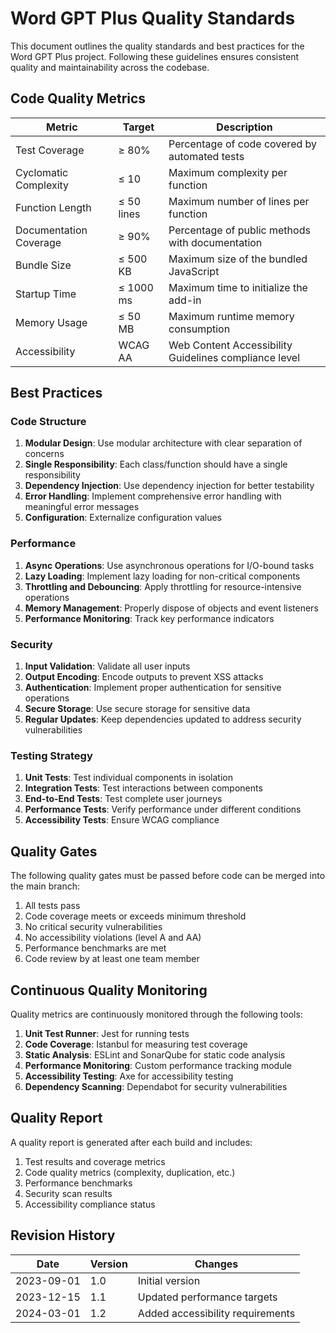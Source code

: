 # Word GPT Plus Quality Standards

This document outlines the quality standards and best practices for the Word GPT Plus project. Following these guidelines ensures consistent quality and maintainability across the codebase.

## Code Quality Metrics

| Metric | Target | Description |
|--------|--------|-------------|
| Test Coverage | ≥ 80% | Percentage of code covered by automated tests |
| Cyclomatic Complexity | ≤ 10 | Maximum complexity per function |
| Function Length | ≤ 50 lines | Maximum number of lines per function |
| Documentation Coverage | ≥ 90% | Percentage of public methods with documentation |
| Bundle Size | ≤ 500 KB | Maximum size of the bundled JavaScript |
| Startup Time | ≤ 1000 ms | Maximum time to initialize the add-in |
| Memory Usage | ≤ 50 MB | Maximum runtime memory consumption |
| Accessibility | WCAG AA | Web Content Accessibility Guidelines compliance level |

## Best Practices

### Code Structure

1. **Modular Design**: Use modular architecture with clear separation of concerns
2. **Single Responsibility**: Each class/function should have a single responsibility
3. **Dependency Injection**: Use dependency injection for better testability
4. **Error Handling**: Implement comprehensive error handling with meaningful error messages
5. **Configuration**: Externalize configuration values

### Performance

1. **Async Operations**: Use asynchronous operations for I/O-bound tasks
2. **Lazy Loading**: Implement lazy loading for non-critical components
3. **Throttling and Debouncing**: Apply throttling for resource-intensive operations
4. **Memory Management**: Properly dispose of objects and event listeners
5. **Performance Monitoring**: Track key performance indicators

### Security

1. **Input Validation**: Validate all user inputs
2. **Output Encoding**: Encode outputs to prevent XSS attacks
3. **Authentication**: Implement proper authentication for sensitive operations
4. **Secure Storage**: Use secure storage for sensitive data
5. **Regular Updates**: Keep dependencies updated to address security vulnerabilities

### Testing Strategy

1. **Unit Tests**: Test individual components in isolation
2. **Integration Tests**: Test interactions between components
3. **End-to-End Tests**: Test complete user journeys
4. **Performance Tests**: Verify performance under different conditions
5. **Accessibility Tests**: Ensure WCAG compliance

## Quality Gates

The following quality gates must be passed before code can be merged into the main branch:

1. All tests pass
2. Code coverage meets or exceeds minimum threshold
3. No critical security vulnerabilities
4. No accessibility violations (level A and AA)
5. Performance benchmarks are met
6. Code review by at least one team member

## Continuous Quality Monitoring

Quality metrics are continuously monitored through the following tools:

1. **Unit Test Runner**: Jest for running tests
2. **Code Coverage**: Istanbul for measuring test coverage
3. **Static Analysis**: ESLint and SonarQube for static code analysis
4. **Performance Monitoring**: Custom performance tracking module
5. **Accessibility Testing**: Axe for accessibility testing
6. **Dependency Scanning**: Dependabot for security vulnerabilities

## Quality Report

A quality report is generated after each build and includes:

1. Test results and coverage metrics
2. Code quality metrics (complexity, duplication, etc.)
3. Performance benchmarks
4. Security scan results
5. Accessibility compliance status

## Revision History

| Date | Version | Changes |
|------|---------|---------|
| 2023-09-01 | 1.0 | Initial version |
| 2023-12-15 | 1.1 | Updated performance targets |
| 2024-03-01 | 1.2 | Added accessibility requirements |
